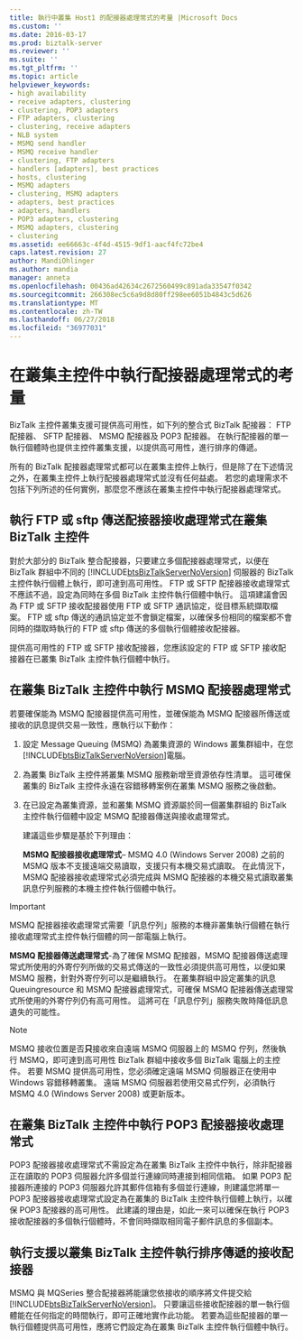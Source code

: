 ```yaml
---
title: 執行中叢集 Host1 的配接器處理常式的考量 |Microsoft Docs
ms.custom: ''
ms.date: 2016-03-17
ms.prod: biztalk-server
ms.reviewer: ''
ms.suite: ''
ms.tgt_pltfrm: ''
ms.topic: article
helpviewer_keywords:
- high availability
- receive adapters, clustering
- clustering, POP3 adapters
- FTP adapters, clustering
- clustering, receive adapters
- NLB system
- MSMQ send handler
- MSMQ receive handler
- clustering, FTP adapters
- handlers [adapters], best practices
- hosts, clustering
- MSMQ adapters
- clustering, MSMQ adapters
- adapters, best practices
- adapters, handlers
- POP3 adapters, clustering
- MSMQ adapters, clustering
- clustering
ms.assetid: ee66663c-4f4d-4515-9df1-aacf4fc72be4
caps.latest.revision: 27
author: MandiOhlinger
ms.author: mandia
manager: anneta
ms.openlocfilehash: 00436ad42634c2672560499c891ada33547f0342
ms.sourcegitcommit: 266308ec5c6a9d8d80ff298ee6051b4843c5d626
ms.translationtype: MT
ms.contentlocale: zh-TW
ms.lasthandoff: 06/27/2018
ms.locfileid: "36977031"
---
```

# <a name="considerations-for-running-adapter-handlers-within-a-clustered-host"></a>在叢集主控件中執行配接器處理常式的考量
BizTalk 主控件叢集支援可提供高可用性，如下列的整合式 BizTalk 配接器： FTP 配接器、 SFTP 配接器、 MSMQ 配接器及 POP3 配接器。 在執行配接器的單一執行個體時也提供主控件叢集支援，以提供高可用性，進行排序的傳遞。  
  
 所有的 BizTalk 配接器處理常式都可以在叢集主控件上執行，但是除了在下述情況之外，在叢集主控件上執行配接器處理常式並沒有任何益處。 若您的處理需求不包括下列所述的任何實例，那麼您不應該在叢集主控件中執行配接器處理常式。  
  
## <a name="running-the-ftp-or-sftp-adapter-receive-handler-within-a-clustered-biztalk-host"></a>執行 FTP 或 sftp 傳送配接器接收處理常式在叢集 BizTalk 主控件  
 對於大部分的 BizTalk 整合配接器，只要建立多個配接器處理常式，以便在 BizTalk 群組中不同的 [!INCLUDE[btsBizTalkServerNoVersion](../includes/btsbiztalkservernoversion-md.md)] 伺服器的 BizTalk 主控件執行個體上執行，即可達到高可用性。 FTP 或 SFTP 配接器接收處理常式不應該不過，設定為同時在多個 BizTalk 主控件執行個體中執行。 這項建議會因為 FTP 或 SFTP 接收配接器使用 FTP 或 SFTP 通訊協定，從目標系統擷取檔案。 FTP 或 sftp 傳送的通訊協定並不會鎖定檔案，以確保多份相同的檔案都不會同時的擷取時執行的 FTP 或 sftp 傳送的多個執行個體接收配接器。  
  
 提供高可用性的 FTP 或 SFTP 接收配接器，您應該設定的 FTP 或 SFTP 接收配接器在已叢集 BizTalk 主控件執行個體中執行。  
  
## <a name="running-msmq-adapter-handlers-within-a-clustered-biztalk-host"></a>在叢集 BizTalk 主控件中執行 MSMQ 配接器處理常式  
 若要確保能為 MSMQ 配接器提供高可用性，並確保能為 MSMQ 配接器所傳送或接收的訊息提供交易一致性，應執行以下動作：  
  
1. 設定 Message Queuing (MSMQ) 為叢集資源的 Windows 叢集群組中，在您[!INCLUDE[btsBizTalkServerNoVersion](../includes/btsbiztalkservernoversion-md.md)]電腦。  
  
2. 為叢集 BizTalk 主控件將叢集 MSMQ 服務新增至資源依存性清單。 這可確保叢集的 BizTalk 主控件永遠在容錯移轉案例在叢集 MSMQ 服務之後啟動。  
  
3. 在已設定為叢集資源，並和叢集 MSMQ 資源屬於同一個叢集群組的 BizTalk 主控件執行個體中設定 MSMQ 配接器傳送與接收處理常式。  
  
   建議這些步驟是基於下列理由：  
  
   **MSMQ 配接器接收處理常式**– MSMQ 4.0 (Windows Server 2008) 之前的 MSMQ 版本不支援遠端交易讀取，支援只有本機交易式讀取。 在此情況下，MSMQ 配接器接收處理常式必須完成與 MSMQ 配接器的本機交易式讀取叢集訊息佇列服務的本機主控件執行個體中執行。  
  
> [!IMPORTANT]
>  MSMQ 配接器接收處理常式需要「訊息佇列」服務的本機非叢集執行個體在執行接收處理常式主控件執行個體的同一部電腦上執行。  
  
 **MSMQ 配接器傳送處理常式**-為了確保 MSMQ 配接器，MSMQ 配接器傳送處理常式所使用的外寄佇列所做的交易式傳送的一致性必須提供高可用性，以便如果 MSMQ 服務，針對外寄佇列可以是繼續執行。 在叢集群組中設定叢集的訊息 Queuingresource 和 MSMQ 配接器處理常式，可確保 MSMQ 配接器傳送處理常式所使用的外寄佇列仍有高可用性。 這將可在「訊息佇列」服務失敗時降低訊息遺失的可能性。  
  
> [!NOTE]
>  MSMQ 接收位置是否**只**接收來自遠端 MSMQ 伺服器上的 MSMQ 佇列，然後執行 MSMQ，即可達到高可用性 BizTalk 群組中接收多個 BizTalk 電腦上的主控件。  若要 MSMQ 提供高可用性，您必須確定遠端 MSMQ 伺服器正在使用中 Windows 容錯移轉叢集。  遠端 MSMQ 伺服器若使用交易式佇列，必須執行 MSMQ 4.0 (Windows Server 2008) 或更新版本。  
  
## <a name="running-the-pop3-adapter-receive-handler-within-a-clustered-biztalk-host"></a>在叢集 BizTalk 主控件中執行 POP3 配接器接收處理常式  
 POP3 配接器接收處理常式不需設定為在叢集 BizTalk 主控件中執行，除非配接器正在讀取的 POP3 伺服器允許多個並行連線同時連接到相同信箱。 如果 POP3 配接器所連接的 POP3 伺服器允許其郵件信箱有多個並行連線，則建議您將單一 POP3 配接器接收處理常式設定為在叢集的 BizTalk 主控件執行個體上執行，以確保 POP3 配接器的高可用性。 此建議的理由是，如此一來可以確保在執行 POP3 接收配接器的多個執行個體時，不會同時擷取相同電子郵件訊息的多個副本。  
  
## <a name="running-a-receive-adapter-that-supports-ordered-delivery-with-a-clustered-biztalk-host"></a>執行支援以叢集 BizTalk 主控件執行排序傳遞的接收配接器  
 MSMQ 與 MQSeries 整合配接器將能讓您依接收的順序將文件提交給 [!INCLUDE[btsBizTalkServerNoVersion](../includes/btsbiztalkservernoversion-md.md)]。 只要讓這些接收配接器的單一執行個體能在任何指定的時間執行，即可正確地實作此功能。 若要為這些配接器的單一執行個體提供高可用性，應將它們設定為在叢集 BizTalk 主控件執行個體中執行。